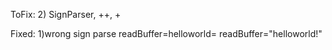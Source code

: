ToFix:
2) SignParser, ++, +

Fixed:
1)wrong sign parse
readBuffer=helloworld=
readBuffer="helloworld!"